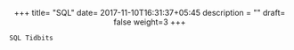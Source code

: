 +++
title= "SQL"
date= 2017-11-10T16:31:37+05:45
description = ""
draft= false
weight=3
+++

	SQL Tidbits

[1]: http://lab.hakim.se/reveal-js/

<style type="text/css">
	p{
		text-align: center;
	}
</style>